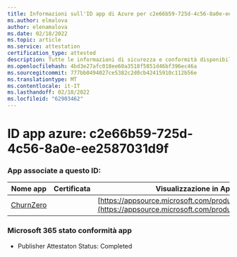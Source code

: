 ```yaml
---
title: Informazioni sull'ID app di Azure per c2e66b59-725d-4c56-8a0e-ee2587031d9f
ms.author: elmalova
author: elenamalova
ms.date: 02/18/2022
ms.topic: article
ms.service: attestation
certification_type: attested
description: Tutte le informazioni di sicurezza e conformità disponibili per c2e66b59-725d-4c56-8a0e-ee2587031d9f.
ms.openlocfilehash: 4bd3e27afc018ee60a3518f5851d46bf396ec46a
ms.sourcegitcommit: 777bb0494027ce5382c2d0cb42415910c112b56e
ms.translationtype: MT
ms.contentlocale: it-IT
ms.lasthandoff: 02/18/2022
ms.locfileid: "62903462"
---
```

# <a name="azure-app-id-c2e66b59-725d-4c56-8a0e-ee2587031d9f"></a>ID app azure: c2e66b59-725d-4c56-8a0e-ee2587031d9f


### <a name="apps-associated-with-this-id"></a>App associate a questo ID:
| **Nome app** | **Certificata** | **Visualizzazione in AppSource** |
|--------------|---------------|-----------------------|
| [ChurnZero](https://docs.microsoft.com/microsoft-365-app-certification/forward/WA200002581) |  | [https://appsource.microsoft.com/product/office/WA200002581](https://appsource.microsoft.com/product/office/WA200002581) |

### <a name="microsoft-365-app-compliance-status"></a>Microsoft 365 stato conformità app
- Publisher Attestaton Status: Completed
